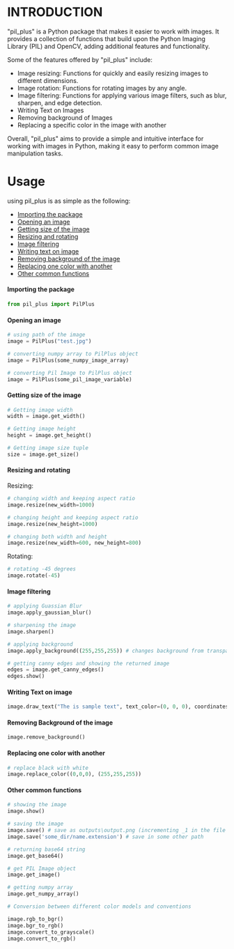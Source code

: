 # INTRODUCTION

"pil_plus" is a Python package that makes it easier to work with images. It provides a collection of functions that build upon the Python Imaging Library (PIL) and OpenCV, adding additional features and functionality.

Some of the features offered by "pil_plus" include:

* Image resizing: Functions for quickly and easily resizing images to different dimensions.
* Image rotation: Functions for rotating images by any angle.
* Image filtering: Functions for applying various image filters, such as blur, sharpen, and edge detection.
* Writing Text on Images
* Removing background of Images
* Replacing a specific color in the image with another

Overall, "pil_plus" aims to provide a simple and intuitive interface for working with images in Python, making it easy to perform common image manipulation tasks.

# Usage

using pil_plus is as simple as the following:

* [Importing the package](#importing-the-package)
* [Opening an image](#opening-an-image)
* [Getting size of the image](#getting-size-of-the-image)
* [Resizing and rotating](#resizing-and-rotating)
* [Image filtering](#image-filtering)
* [Writing text on image](#writing-text-on-image)
* [Removing background of the image](#removing-background-of-the-image)
* [Replacing one color with another](#replacing-one-color-with-another)
* [Other common functions](#other-common-functions)

#### Importing the package
```python
from pil_plus import PilPlus
```
#### Opening an image
```python
# using path of the image
image = PilPlus("test.jpg")

# converting numpy array to PilPlus object
image = PilPlus(some_numpy_image_array)

# converting Pil Image to PilPlus object
image = PilPlus(some_pil_image_variable)
```
#### Getting size of the image
```python
# Getting image width
width = image.get_width()

# Getting image height
height = image.get_height()

# Getting image size tuple
size = image.get_size()
```
#### Resizing and rotating

Resizing:
```python
# changing width and keeping aspect ratio
image.resize(new_width=1000)

# changing height and keeping aspect ratio
image.resize(new_height=1000)

# changing both width and height
image.resize(new_width=600, new_height=800)
```
Rotating:
```python
# rotating -45 degrees
image.rotate(-45)
```
#### Image filtering
```python
# applying Guassian Blur
image.apply_gaussian_blur()

# sharpening the image
image.sharpen()

# applying background
image.apply_background((255,255,255)) # changes background from transparent (see Removing background of the image) to black

# getting canny edges and showing the returned image
edges = image.get_canny_edges()
edges.show()
```
#### Writing Text on image
```python
image.draw_text("The is sample text", text_color=(0, 0, 0), coordinates=(0, 0))
```
#### Removing Background of the image
```python
image.remove_background()
```
#### Replacing one color with another
```python
# replace black with white
image.replace_color((0,0,0), (255,255,255))
```
#### Other common functions
```python
# showing the image
image.show()

# saving the image
image.save() # save as outputs\output.png (incrementing _1 in the file name if it exists)
image.save('some_dir/name.extension') # save in some other path

# returning base64 string
image.get_base64()

# get PIL Image object
image.get_image()

# getting numpy array
image.get_numpy_array()

# Conversion between different color models and conventions

image.rgb_to_bgr()
image.bgr_to_rgb()
image.convert_to_grayscale()
image.convert_to_rgb()

```